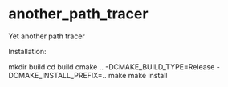 # another_path_tracer
Yet another path tracer


Installation:

mkdir build
cd build
cmake .. -DCMAKE_BUILD_TYPE=Release -DCMAKE_INSTALL_PREFIX=..
make
make install